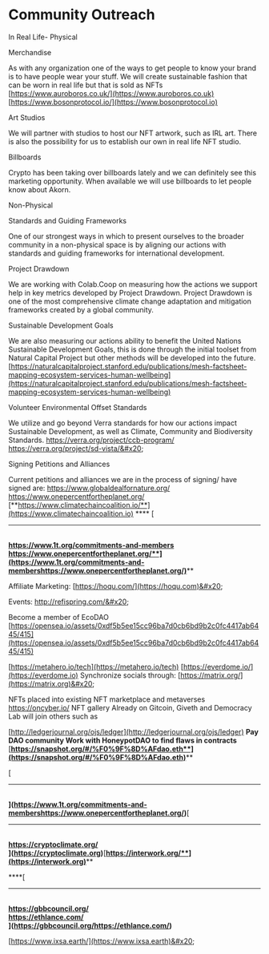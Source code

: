 # Community Outreach

In Real Life- Physical

Merchandise

As with any organization one of the ways to get people to know your brand is to have people wear your stuff. We will create sustainable fashion that can be worn in real life but that is sold as NFTs [https://www.auroboros.co.uk/](https://www.auroboros.co.uk) [https://www.bosonprotocol.io/](https://www.bosonprotocol.io)

Art Studios

We will partner with studios to host our NFT artwork, such as IRL art. There is also the possibility for us to establish our own in real life NFT studio.&#x20;

Billboards

Crypto has been taking over billboards lately and we can definitely see this marketing opportunity. When available we will use billboards to let people know about Akorn. &#x20;

Non-Physical

Standards and Guiding Frameworks&#x20;

One of our strongest ways in which to present ourselves to the broader community in a non-physical space is by aligning our actions with standards and guiding frameworks for international development.&#x20;

Project Drawdown

We are working with Colab.Coop on measuring how the actions we support help in key metrics developed by Project Drawdown. Project Drawdown is one of the most comprehensive climate change adaptation and mitigation frameworks created by a global community.&#x20;

Sustainable Development Goals

We are also measuring our actions ability to benefit the United Nations Sustainable Development Goals, this is done through the initial toolset from Natural Capital Project but other methods will be developed into the future. [https://naturalcapitalproject.stanford.edu/publications/mesh-factsheet-mapping-ecosystem-services-human-wellbeing](https://naturalcapitalproject.stanford.edu/publications/mesh-factsheet-mapping-ecosystem-services-human-wellbeing)

Volunteer Environmental Offset Standards

We utilize and go beyond Verra standards for how our actions impact Sustainable Development, as well as Climate, Community and Biodiversity Standards. https://verra.org/project/ccb-program/ https://verra.org/project/sd-vista/&#x20;

Signing Petitions and Alliances

Current petitions and alliances we are in the process of signing/ have signed are: https://www.globaldealfornature.org/ https://www.onepercentfortheplanet.org/ [**https://www.climatechaincoalition.io/**](https://www.climatechaincoalition.io) **** [****\
**https://www.1t.org/commitments-and-members**\
**https://www.onepercentfortheplanet.org/**](https://www.1t.org/commitments-and-membershttps://www.onepercentfortheplanet.org/)****

Affiliate Marketing: [https://hoqu.com/](https://hoqu.com)&#x20;

&#x20;Events: http://refispring.com/&#x20;

Become a member of EcoDAO [https://opensea.io/assets/0xdf5b5ee15cc96ba7d0cb6bd9b2c0fc4417ab6445/415](https://opensea.io/assets/0xdf5b5ee15cc96ba7d0cb6bd9b2c0fc4417ab6445/415)

&#x20;[https://metahero.io/tech](https://metahero.io/tech) [https://everdome.io/](https://everdome.io) Synchronize socials through: [https://matrix.org/](https://matrix.org)&#x20;

&#x20;NFTs placed into existing NFT marketplace and metaverses https://oncyber.io/ NFT gallery Already on Gitcoin, Giveth and Democracy Lab will join others such as&#x20;

[http://ledgerjournal.org/ojs/ledger](http://ledgerjournal.org/ojs/ledger) **Pay DAO community Work with HoneypotDAO to find flaws in contracts** [**https://snapshot.org/#/%F0%9F%8D%AFdao.eth**](https://snapshot.org/#/%F0%9F%8D%AFdao.eth)****

[****\
****](https://www.1t.org/commitments-and-membershttps://www.onepercentfortheplanet.org/)****[****\
**https://cryptoclimate.org/**\
****](https://cryptoclimate.org)****[**https://interwork.org/**](https://interwork.org)****

****[****\
**https://gbbcouncil.org/**\
**https://ethlance.com/**\
****](https://gbbcouncil.org/https://ethlance.com/)****

[https://www.ixsa.earth/](https://www.ixsa.earth)&#x20;
